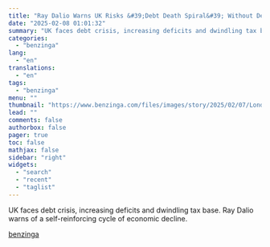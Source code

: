 ```yaml
---
title: "Ray Dalio Warns UK Risks &#39;Debt Death Spiral&#39; Without Deficit Cuts"
date: "2025-02-08 01:01:32"
summary: "UK faces debt crisis, increasing deficits and dwindling tax base. Ray Dalio warns of a self-reinforcing cycle of economic decline."
categories:
  - "benzinga"
lang:
  - "en"
translations:
  - "en"
tags:
  - "benzinga"
menu: ""
thumbnail: "https://www.benzinga.com/files/images/story/2025/02/07/London-Underground-Photo-by-Stocksnapper.jpeg"
lead: ""
comments: false
authorbox: false
pager: true
toc: false
mathjax: false
sidebar: "right"
widgets:
  - "search"
  - "recent"
  - "taglist"
---
```


UK faces debt crisis, increasing deficits and dwindling tax base. Ray Dalio warns of a self-reinforcing cycle of economic decline.

[benzinga](https://www.benzinga.com/government/regulations/25/02/43567050/ray-dalio-warns-uk-risks-debt-death-spiral-without-deficit-cuts)
